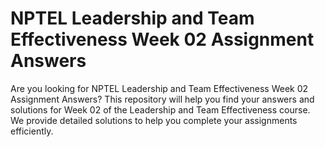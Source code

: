 # NPTEL Leadership and Team Effectiveness Week 02 Assignment Answers

Are you looking for NPTEL Leadership and Team Effectiveness Week 02 Assignment Answers? This repository will help you find your answers and solutions for Week 02 of the Leadership and Team Effectiveness course. We provide detailed solutions to help you complete your assignments efficiently.